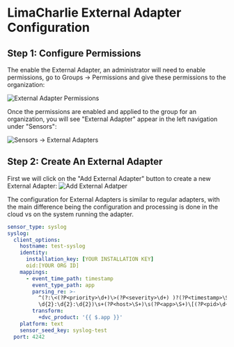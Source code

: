 # LimaCharlie External Adapter Configuration


## Step 1: Configure Permissions

The enable the External Adapter, an administrator will need to enable permissions, go to Groups -> Permissions and give these permissions to the organization: 

![External Adapter Permissions](https://github.com/user-attachments/assets/f576422f-a8a9-41b8-9661-19004839a88d)

Once the permissions are enabled and applied to the group for an organization, you will see "External Adapter" appear in the left navigation under "Sensors":

![Sensors -> External Adapters](https://github.com/user-attachments/assets/f72c96b4-5273-4896-aa4d-bede93eb3a09)

## Step 2: Create An External Adapter

First we will click on the "Add External Adapter" button to create a new External Adapter: 
![Add External Adatper](https://github.com/user-attachments/assets/51d5b36a-9c2e-4927-b49a-f4b485c81393)

The configuration for External Adapters is similar to regular adapters, with the main difference being the configuration and processing is done in the cloud vs on the system running the adapter. 

```yaml
sensor_type: syslog
syslog:
  client_options:
    hostname: test-syslog
    identity:
      installation_key: [YOUR INSTALLATION KEY]
      oid:[YOUR ORG ID]
    mappings:
      - event_time_path: timestamp
        event_type_path: app
        parsing_re: >-
          ^(?:\<(?P<priority>\d+)\>(?P<severity>\d+) )?(?P<timestamp>\S+\s\d{2}
          \d{2}:\d{2}:\d{2})\s+(?P<host>\S+)\s(?P<app>\S+)\[(?P<pid>\d+)\]:\s(?P<msg>.*)
        transform:
          +dvc_product: '{{ $.app }}'
    platform: text
    sensor_seed_key: syslog-test
  port: 4242

```



